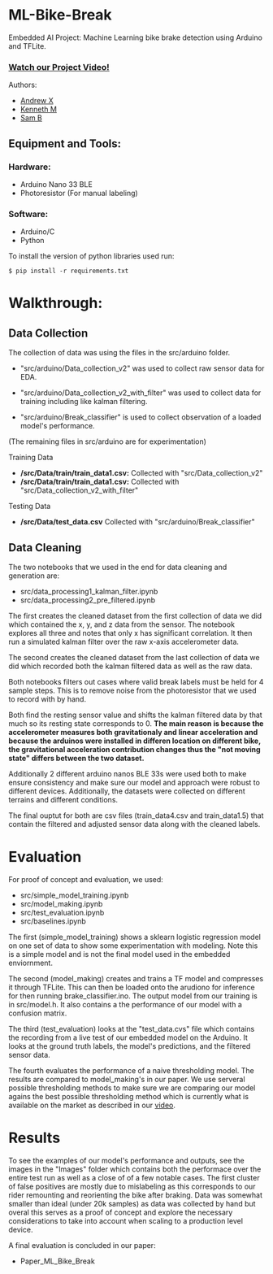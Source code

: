 # ML-Bike-Break
Embedded AI Project: Machine Learning bike brake detection using Arduino and TFLite.

### [Watch our Project Video!](https://www.youtube.com/watch?v=RIn2AcNfQwM&ab_channel=KennethMucyo)

Authors:
- [Andrew X](https://github.com/Qulxis)
- [Kenneth M](https://github.com/Kennethm-spec)
- [Sam B](https://github.com/sdb2174)


## Equipment and Tools:
### Hardware:
- Arduino Nano 33 BLE
- Photoresistor (For manual labeling)
### Software:
- Arduino/C
- Python

To install the version of python libraries used run:
```
$ pip install -r requirements.txt
```
# Walkthrough:
## Data Collection
The collection of data was using the files in the src/arduino folder. 

- "src/arduino/Data_collection_v2" was used to collect raw sensor data for EDA. 

- "src/arduino/Data_collection_v2_with_filter" was used to collect data for training including like kalman filtering. 

- "src/arduino/Break_classifier" is used to collect observation of a loaded model's performance.

(The remaining files in src/arduino are for experimentation)

Training Data
- **/src/Data/train/train_data1.csv:** Collected with "src/Data_collection_v2"
- **/src/Data/train/train_data1.csv:** Collected with "src/Data_collection_v2_with_filter"

Testing Data
- **/src/Data/test_data.csv** Collected with "src/arduino/Break_classifier"

## Data Cleaning
The two notebooks that we used in the end for data cleaning and generation are:
- src/data_processing1_kalman_filter.ipynb
- src/data_processing2_pre_filtered.ipynb

The first creates the cleaned dataset from the first collection of data we did which contained the x, y, and z data from the sensor. The notebook explores all three and notes that only x has significant correlation. It then run a simulated kalman filter over the raw x-axis accelerometer data.

The second creates the cleaned dataset from the last collection of data we did which recorded both the kalman filtered data as well as the raw data.

Both notebooks filters out cases where valid break labels must be held for 4 sample steps. This is to remove noise from the photoresistor that we used to record with by hand. 

Both find the resting sensor value and shifts the kalman filtered data by that much so its resting state corresponds to 0. **The main reason is because the accelerometer measures both gravitationaly and linear acceleration and because the arduinos were installed in differen location on different bike, the gravitational acceleration contribution changes thus the "not moving state" differs between the two dataset.** 

Additionally 2 different arduino nanos BLE 33s were used both to make ensure consistency and make sure our model and approach were robust to different devices. Additionally, the datasets were collected on different terrains and different conditions. 

The final ouptut for both are csv files (train_data4.csv and train_data1.5) that contain the filtered and adjusted sensor data along with the cleaned labels.

# Evaluation
For proof of concept and evaluation, we used:
- src/simple_model_training.ipynb
- src/model_making.ipynb
- src/test_evaluation.ipynb
- src/baselines.ipynb

The first (simple_model_training) shows a sklearn logistic regression model on one set of data to show some experimentation with modeling. Note this is a simple model and is not the final model used in the embedded enviornment.

The second (model_making) creates and trains a TF model and compresses it through TFLite. This can then be loaded onto the arudiono for inference for then running brake_classifier.ino. The output model from our training is in src/model.h. It also contains a the performance of our model with a confusion matrix.

The third (test_evaluation) looks at the "test_data.cvs" file which contains the recording from a live test of our embedded model on the Arduino. It looks at the ground truth labels, the model's predictions, and the filtered sensor data.

The fourth evaluates the performance of a naive thresholding model. The results are compared to model_making's in our paper. We use serveral possible thresholding methods to make sure we are comparing our model agains the best possible thresholding method which is currently what is available on the market as described in our [video](https://www.youtube.com/watch?v=RIn2AcNfQwM&ab_channel=KennethMucyo).
# Results
To see the examples of our model's performance and outputs, see the images in the "Images" folder which contains both the performace over the entire test run as well as a close of of a few notable cases. The first cluster of false positives are mostly due to mislabeling as this corresponds to our rider remounting and reorienting the bike after braking. Data was somewhat smaller than ideal (under 20k samples) as data was collected by hand but overal this serves as a proof of concept and explore the necessary considerations to take into account when scaling to a production level device. 

A final evaluation is concluded in our paper:
- Paper_ML_Bike_Break
